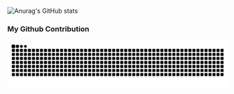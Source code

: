 

![Anurag's GitHub stats](https://github-readme-stats.vercel.app/api?username=abinzzz&count_private=true&show_icons=true&theme=tokyonight)

### My Github Contribution

![](https://github.com/abinzzz/abinzzz/blob/output/github-contribution-grid-snake.svg)

<!--START_SECTION:waka-->
<!--END_SECTION:waka-->


